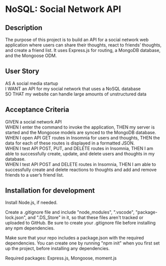 # NoSQL: Social Network API

## Description
The purpose of this project is to build an API for a social network web application where users can share their thoughts, react to friends’ thoughts, and create a friend list. It uses Express.js for routing, a MongoDB database, and the Mongoose ODM.  

## User Story
AS A social media startup  
I WANT an API for my social network that uses a NoSQL database  
SO THAT my website can handle large amounts of unstructured data  

## Acceptance Criteria
GIVEN a social network API  
WHEN I enter the command to invoke the application, THEN my server is started and the Mongoose models are synced to the MongoDB database.  
WHEN I open API GET routes in Insomnia for users and thoughts, THEN the data for each of these routes is displayed in a formatted JSON.  
WHEN I test API POST, PUT, and DELETE routes in Insomnia, THEN I am able to successfully create, update, and delete users and thoughts in my database.  
WHEN I test API POST and DELETE routes in Insomnia, THEN I am able to successfully create and delete reactions to thoughts and add and remove friends to a user’s friend list.  

## Installation for development
Install Node.js, if needed.  

Create a .gitignore file and include "node_modules", ".vscode", "package-lock.json", and ".DS_Store" in it, so that these files aren't tracked or uploaded to GitHub. Be sure to create your .gitignore file before installing any npm dependencies.

Make sure that your repo includes a package.json with the required dependencies. You can create one by running "npm init" when you first set up the project, before installing any dependencies.

Required packages: Express.js, Mongoose, moment.js
